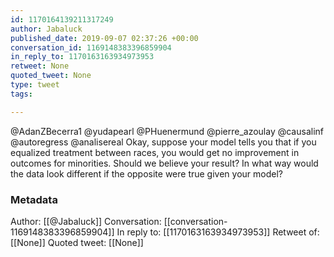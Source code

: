 ```yaml
---
id: 1170164139211317249
author: Jabaluck
published_date: 2019-09-07 02:37:26 +00:00
conversation_id: 1169148383396859904
in_reply_to: 1170163163934973953
retweet: None
quoted_tweet: None
type: tweet
tags:

---
```


@AdanZBecerra1 @yudapearl @PHuenermund @pierre_azoulay @causalinf @autoregress @analisereal Okay, suppose your model tells you that if you equalized treatment between races, you would get no improvement in outcomes for minorities. Should we believe your result? In what way would the data look different if the opposite were true given your model?

### Metadata

Author: [[@Jabaluck]]
Conversation: [[conversation-1169148383396859904]]
In reply to: [[1170163163934973953]]
Retweet of: [[None]]
Quoted tweet: [[None]]
